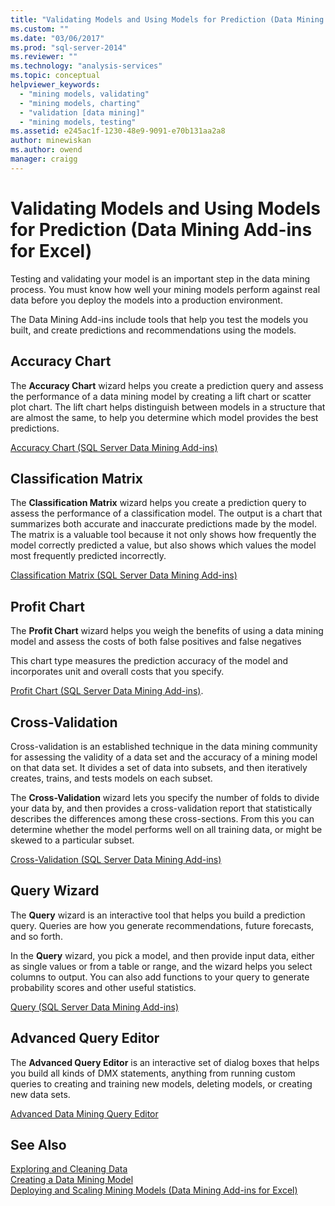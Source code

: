 ```yaml
---
title: "Validating Models and Using Models for Prediction (Data Mining Add-ins for Excel) | Microsoft Docs"
ms.custom: ""
ms.date: "03/06/2017"
ms.prod: "sql-server-2014"
ms.reviewer: ""
ms.technology: "analysis-services"
ms.topic: conceptual
helpviewer_keywords: 
  - "mining models, validating"
  - "mining models, charting"
  - "validation [data mining]"
  - "mining models, testing"
ms.assetid: e245ac1f-1230-48e9-9091-e70b131aa2a8
author: minewiskan
ms.author: owend
manager: craigg
---
```

# Validating Models and Using Models for Prediction (Data Mining Add-ins for Excel)
  Testing and validating your model is an important step in the data mining process. You must know how well your mining models perform against real data before you deploy the models into a production environment.  
  
 The Data Mining Add-ins include tools that help you test the models you built, and create predictions and recommendations using the models.  
  
## Accuracy Chart  
 The **Accuracy Chart** wizard helps you create a prediction query and assess the performance of a data mining model by creating a lift chart or scatter plot chart. The lift chart helps distinguish between models in a structure that are almost the same, to help you determine which model provides the best predictions.  
  
 [Accuracy Chart &#40;SQL Server Data Mining Add-ins&#41;](accuracy-chart-sql-server-data-mining-add-ins.md)  
  
## Classification Matrix  
 The **Classification Matrix** wizard helps you create a prediction query to assess the performance of a classification model. The output is a chart that summarizes both accurate and inaccurate predictions made by the model. The matrix is a valuable tool because it not only shows how frequently the model correctly predicted a value, but also shows which values the model most frequently predicted incorrectly.  
  
 [Classification Matrix &#40;SQL Server Data Mining Add-ins&#41;](classification-matrix-sql-server-data-mining-add-ins.md)  
  
## Profit Chart  
 The **Profit Chart** wizard helps you weigh the benefits of using a data mining model and assess the costs of both false positives and false negatives  
  
 This chart type measures the prediction accuracy of the model and incorporates unit and overall costs that you specify.  
  
 [Profit Chart &#40;SQL Server Data Mining Add-ins&#41;](profit-chart-sql-server-data-mining-add-ins.md).  
  
## Cross-Validation  
 Cross-validation is an established technique in the data mining community for assessing the validity of a data set and the accuracy of a mining model on that data set. It divides a set of data into subsets, and then iteratively creates, trains, and tests models on each subset.  
  
 The **Cross-Validation** wizard lets you specify the number of folds to divide your data by, and then provides a cross-validation report that statistically describes the differences among these cross-sections. From this you can determine whether the model performs well on all training data, or might be skewed to a particular subset.  
  
 [Cross-Validation &#40;SQL Server Data Mining Add-ins&#41;](cross-validation-sql-server-data-mining-add-ins.md)  
  
## Query Wizard  
 The **Query** wizard is an interactive tool that helps you build a prediction query. Queries are how you generate recommendations, future forecasts, and so forth.  
  
 In the **Query** wizard, you pick a model, and then provide input data, either as single values or from a table or range, and the wizard helps you select columns to output. You can also add functions to your query to generate probability scores and other useful statistics.  
  
 [Query &#40;SQL Server Data Mining Add-ins&#41;](query-sql-server-data-mining-add-ins.md)  
  
## Advanced Query Editor  
 The **Advanced Query Editor** is an interactive set of dialog boxes that helps you build all kinds of DMX statements, anything from running custom queries to creating and training new models, deleting models, or creating new data sets.  
  
 [Advanced Data Mining Query Editor](advanced-data-mining-query-editor.md)  
  
## See Also  
 [Exploring and Cleaning Data](exploring-and-cleaning-data.md)   
 [Creating a Data Mining Model](creating-a-data-mining-model.md)   
 [Deploying and Scaling Mining Models &#40;Data Mining Add-ins for Excel&#41;](deploying-and-scaling-mining-models-data-mining-add-ins-for-excel.md)  
  
  
